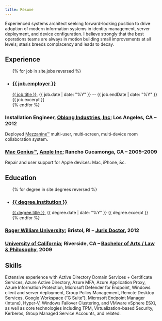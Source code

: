 ```yaml
---
title: Résumé
---
```


Experienced systems architect seeking forward-looking position to drive adoption of modern information systems in identity management, server deployment, and device configuration. I believe strongly that the best operations teams are always in motion building small improvements at all levels; stasis breeds complacency and leads to decay. 

## Experience
<ul>
  {% for job in site.jobs reversed %}
    <li>
      <h3 id="{{ job.url | split: '/' | last | split: '.' | first }}"><a href="{{ job.link }}">{{ job.employer }}</a></h3>
      <a href="{{ job.detailLink }}">{{ job.title }}</a>, <time datetime="{{ job.date }}">{{ job.date | date: "%Y" }}</time> -- <time datetime="{{ job.endDate }}">{{ job.endDate | date: "%Y" }}</time>
      {{ job.excerpt }}
    </li>
  {% endfor %}
</ul>

### Installation Engineer, [Oblong Industries, Inc]( https://oblong.com/ ); Los Angeles, CA – 2012
Deployed [Mezzanine™]( https://vimeo.com/34861262 ) multi-user, multi-screen, multi-device room collaboration system.

### [Mac Genius™]( https://apple.com/retail/geniusbar/ ), [Apple Inc]( https://apple.com ); Rancho Cucamonga, CA – 2005–2009
Repair and user support for Apple devices: Mac, iPhone, &c.

## Education
<ul>
  {% for degree in site.degrees reversed %}
    <li>
      <h3 id="{{ degree.url | split: '/' | last | split: '.' | first }}"><a href="{{ degree.link }}">{{ degree.institution }}</a></h3>
      <a href="{{ degree.detailLink }}">{{ degree.title }}</a>, <time datetime="{{ degree.date }}">{{ degree.date | date: "%Y" }}</time>
      {{ degree.excerpt }}
    </li>
  {% endfor %}
</ul>

### [Roger William University]( https://law.rwu.edu/ ); Bristol, RI – [Juris Doctor]( https://law.rwu.edu/academics/juris-doctor ), 2012
### [University of California]( https://ucr.edu/ ); Riverside, CA – [Bachelor of Arts / Law & Philosophy]( https://philosophy.ucr.edu/undergraduate-program ), 2009

## Skills
Extensive experience with Active Directory Domain Services + Certificate Services, Azure Active Directory, Azure MFA, Azure Application Proxy, Azure Information Protection, Microsoft Defender for Endpoint, Windows client and server deployment, Group Policy Management, Remote Desktop Services, Google Workspace (“G Suite”), Microsoft Endpoint Manager (Intune), Hyper-V, Windows Failover Clustering, and VMware vSphere ESXi, as well as core technologies including TPM, Virtualization-based Security, Kerberos, Group Managed Service Accounts, and related.

